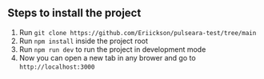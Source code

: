 ## Steps to install the project

1. Run `git clone https://github.com/Eriickson/pulseara-test/tree/main`
2. Run `npm install` inside the project root
3. Run `npm run dev` to run the project in development mode
4. Now you can open a new tab in any brower and go to `http://localhost:3000`
